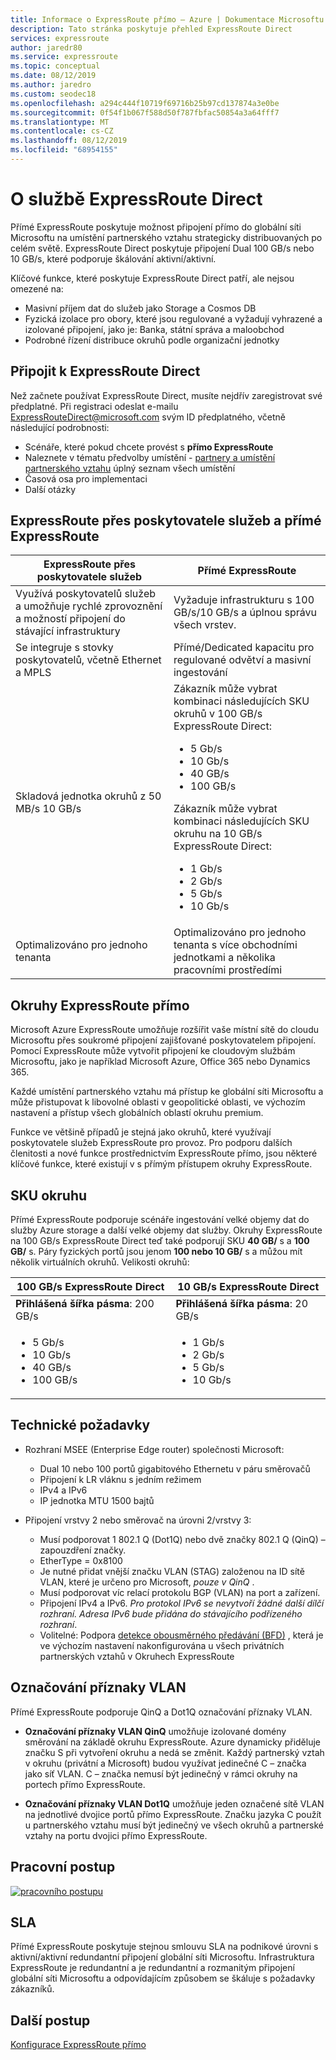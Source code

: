 ```yaml
---
title: Informace o ExpressRoute přímo – Azure | Dokumentace Microsoftu
description: Tato stránka poskytuje přehled ExpressRoute Direct
services: expressroute
author: jaredr80
ms.service: expressroute
ms.topic: conceptual
ms.date: 08/12/2019
ms.author: jaredro
ms.custom: seodec18
ms.openlocfilehash: a294c444f10719f69716b25b97cd137874a3e0be
ms.sourcegitcommit: 0f54f1b067f588d50f787fbfac50854a3a64fff7
ms.translationtype: MT
ms.contentlocale: cs-CZ
ms.lasthandoff: 08/12/2019
ms.locfileid: "68954155"
---
```

# <a name="about-expressroute-direct"></a>O službě ExpressRoute Direct

Přímé ExpressRoute poskytuje možnost připojení přímo do globální síti Microsoftu na umístění partnerského vztahu strategicky distribuovaných po celém světě. ExpressRoute Direct poskytuje připojení Dual 100 GB/s nebo 10 GB/s, které podporuje škálování aktivní/aktivní.

Klíčové funkce, které poskytuje ExpressRoute Direct patří, ale nejsou omezené na:

* Masivní příjem dat do služeb jako Storage a Cosmos DB
* Fyzická izolace pro obory, které jsou regulované a vyžadují vyhrazené a izolované připojení, jako je: Banka, státní správa a maloobchod
* Podrobné řízení distribuce okruhů podle organizační jednotky

## <a name="onboard-to-expressroute-direct"></a>Připojit k ExpressRoute Direct

Než začnete používat ExpressRoute Direct, musíte nejdřív zaregistrovat své předplatné. Při registraci odeslat e-mailu <ExpressRouteDirect@microsoft.com> svým ID předplatného, včetně následující podrobnosti:

* Scénáře, které pokud chcete provést s **přímo ExpressRoute**
* Naleznete v tématu předvolby umístění - [partnery a umístění partnerského vztahu](expressroute-locations-providers.md) úplný seznam všech umístění
* Časová osa pro implementaci
* Další otázky

## <a name="expressroute-using-a-service-provider-and-expressroute-direct"></a>ExpressRoute přes poskytovatele služeb a přímé ExpressRoute

| **ExpressRoute přes poskytovatele služeb** | **Přímé ExpressRoute** | 
| --- | --- |
| Využívá poskytovatelů služeb a umožňuje rychlé zprovoznění a možností připojení do stávající infrastruktury | Vyžaduje infrastrukturu s 100 GB/s/10 GB/s a úplnou správu všech vrstev.
| Se integruje s stovky poskytovatelů, včetně Ethernet a MPLS | Přímé/Dedicated kapacitu pro regulované odvětví a masivní ingestování |
| Skladová jednotka okruhů z 50 MB/s 10 GB/s | Zákazník může vybrat kombinaci následujících SKU okruhů v 100 GB/s ExpressRoute Direct: <ul><li>5 Gb/s</li><li>10 Gb/s</li><li>40 GB/s</li><li>100 GB/s</li></ul> Zákazník může vybrat kombinaci následujících SKU okruhu na 10 GB/s ExpressRoute Direct:<ul><li>1 Gb/s</li><li>2 Gb/s</li><li>5 Gb/s</li><li>10 Gb/s</li></ul>
| Optimalizováno pro jednoho tenanta | Optimalizováno pro jednoho tenanta s více obchodními jednotkami a několika pracovními prostředími

## <a name="expressroute-direct-circuits"></a>Okruhy ExpressRoute přímo

Microsoft Azure ExpressRoute umožňuje rozšířit vaše místní sítě do cloudu Microsoftu přes soukromé připojení zajišťované poskytovatelem připojení. Pomocí ExpressRoute může vytvořit připojení ke cloudovým službám Microsoftu, jako je například Microsoft Azure, Office 365 nebo Dynamics 365.  

Každé umístění partnerského vztahu má přístup ke globální síti Microsoftu a může přistupovat k libovolné oblasti v geopolitické oblasti, ve výchozím nastavení a přístup všech globálních oblastí okruhu premium.  

Funkce ve většině případů je stejná jako okruhů, které využívají poskytovatele služeb ExpressRoute pro provoz. Pro podporu dalších členitosti a nové funkce prostřednictvím ExpressRoute přímo, jsou některé klíčové funkce, které existují v s přímým přístupem okruhy ExpressRoute.

## <a name="circuit-skus"></a>SKU okruhu

Přímé ExpressRoute podporuje scénáře ingestování velké objemy dat do služby Azure storage a další velké objemy dat služby. Okruhy ExpressRoute na 100 GB/s ExpressRoute Direct teď také podporují SKU **40 GB/** s a **100 GB/** s. Páry fyzických portů jsou jenom **100 nebo 10 GB/** s a můžou mít několik virtuálních okruhů. Velikosti okruhů:

| **100 GB/s ExpressRoute Direct** | **10 GB/s ExpressRoute Direct** | 
| --- | --- |
| **Přihlášená šířka pásma**: 200 GB/s | **Přihlášená šířka pásma**: 20 GB/s |
| <ul><li>5 Gb/s</li><li>10 Gb/s</li><li>40 GB/s</li><li>100 GB/s</li></ul> | <ul><li>1 Gb/s</li><li>2 Gb/s</li><li>5 Gb/s</li><li>10 Gb/s</li></ul>

## <a name="technical-requirements"></a>Technické požadavky

* Rozhraní MSEE (Enterprise Edge router) společnosti Microsoft:
    * Dual 10 nebo 100 portů gigabitového Ethernetu v páru směrovačů
    * Připojení k LR vláknu s jedním režimem
    * IPv4 a IPv6
    * IP jednotka MTU 1500 bajtů

* Připojení vrstvy 2 nebo směrovač na úrovni 2/vrstvy 3:
    * Musí podporovat 1 802.1 Q (Dot1Q) nebo dvě značky 802.1 Q (QinQ) – zapouzdření značky.
    * EtherType = 0x8100
    * Je nutné přidat vnější značku VLAN (STAG) založenou na ID sítě VLAN, které je určeno pro Microsoft, *pouze v QinQ* .
    * Musí podporovat víc relací protokolu BGP (VLAN) na port a zařízení.
    * Připojení IPv4 a IPv6. *Pro protokol IPv6 se nevytvoří žádné další dílčí rozhraní. Adresa IPv6 bude přidána do stávajícího podřízeného rozhraní*. 
    * Volitelné: Podpora [detekce obousměrného předávání (BFD)](https://docs.microsoft.com/azure/expressroute/expressroute-bfd) , která je ve výchozím nastavení nakonfigurována u všech privátních partnerských vztahů v Okruhech ExpressRoute

## <a name="vlan-tagging"></a>Označování příznaky VLAN

Přímé ExpressRoute podporuje QinQ a Dot1Q označování příznaky VLAN.

* **Označování příznaky VLAN QinQ** umožňuje izolované domény směrování na základě okruhu ExpressRoute. Azure dynamicky přiděluje značku S při vytvoření okruhu a nedá se změnit. Každý partnerský vztah v okruhu (privátní a Microsoft) budou využívat jedinečné C – značka jako síť VLAN. C – značka nemusí být jedinečný v rámci okruhy na portech přímo ExpressRoute.

* **Označování příznaky VLAN Dot1Q** umožňuje jeden označené sítě VLAN na jednotlivé dvojice portů přímo ExpressRoute. Značku jazyka C použít u partnerského vztahu musí být jedinečný ve všech okruhů a partnerské vztahy na portu dvojici přímo ExpressRoute.

## <a name="workflow"></a>Pracovní postup

[![pracovního postupu](./media/expressroute-erdirect-about/workflow1.png)](./media/expressroute-erdirect-about/workflow1.png#lightbox)

## <a name="sla"></a>SLA

Přímé ExpressRoute poskytuje stejnou smlouvu SLA na podnikové úrovni s aktivní/aktivní redundantní připojení globální síti Microsoftu. Infrastruktura ExpressRoute je redundantní a je redundantní a rozmanitým připojení globální síti Microsoftu a odpovídajícím způsobem se škáluje s požadavky zákazníků. 

## <a name="next-steps"></a>Další postup

[Konfigurace ExpressRoute přímo](expressroute-howto-erdirect.md)
